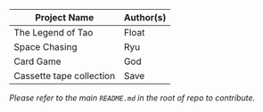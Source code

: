 |Project Name|Author(s)|
|---|---|
|The Legend of Tao|Float|
|Space Chasing|Ryu|
|Card Game|God|
|Cassette tape collection|Save|

*Please refer to the main `README.md` in the root of repo to contribute.*